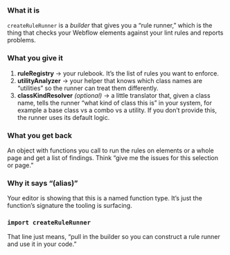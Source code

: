 ### What it is

`createRuleRunner` is a _builder_ that gives you a “rule runner,” which is the thing that checks your Webflow elements against your lint rules and reports problems.

### What you give it

1. **ruleRegistry** → your rulebook. It’s the list of rules you want to enforce.
2. **utilityAnalyzer** → your helper that knows which class names are “utilities” so the runner can treat them differently.
3. **classKindResolver** _(optional)_ → a little translator that, given a class name, tells the runner “what kind of class this is” in your system, for example a base class vs a combo vs a utility. If you don’t provide this, the runner uses its default logic.

### What you get back

An object with functions you call to run the rules on elements or a whole page and get a list of findings. Think “give me the issues for this selection or page.”

### Why it says “(alias)”

Your editor is showing that this is a named function type. It’s just the function’s signature the tooling is surfacing.

### `import createRuleRunner`

That line just means, “pull in the builder so you can construct a rule runner and use it in your code.”

